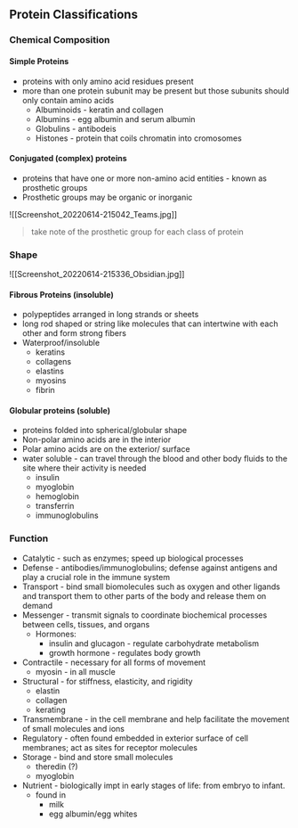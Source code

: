 ## Protein Classifications
### Chemical Composition
#### Simple Proteins
- proteins with only amino acid residues present
- more than one protein subunit may be present but those subunits should only contain amino acids
	- Albuminoids - keratin and collagen
	- Albumins - egg albumin and serum albumin
	- Globulins - antibodeis
	- Histones - protein that coils chromatin into cromosomes
#### Conjugated (complex) proteins
- proteins that have one or more non-amino acid entities - known as prosthetic groups
- Prosthetic groups may be organic or inorganic

![[Screenshot_20220614-215042_Teams.jpg]]

> take note of the prosthetic group for each class of protein

### Shape 
![[Screenshot_20220614-215336_Obsidian.jpg]]
#### Fibrous Proteins (insoluble)
- polypeptides arranged in long strands or sheets
- long rod shaped or string like molecules that can intertwine with each other and form strong fibers
- Waterproof/insoluble
	- keratins
	- collagens
	- elastins
	- myosins
	- fibrin
#### Globular proteins (soluble)
- proteins folded into spherical/globular shape
- Non-polar amino acids are in the interior
- Polar amino acids are on the exterior/ surface
- water soluble - can travel through the blood and other body fluids to the site where their activity is needed
	- insulin
	- myoglobin
	- hemoglobin
	- transferrin
	- immunoglobulins

### Function
- Catalytic - such as enzymes; speed up biological processes 
- Defense - antibodies/immunoglobulins; defense against antigens and play a crucial role in the immune system
- Transport - bind small biomolecules such as oxygen and other ligands and transport them to other parts of the body and release them on demand
- Messenger - transmit signals to coordinate biochemical processes between cells, tissues, and organs
	- Hormones: 
		- insulin and glucagon - regulate carbohydrate metabolism
		- growth hormone - regulates body growth
- Contractile - necessary for all forms of movement
	- myosin - in all muscle
- Structural - for stiffness, elasticity, and rigidity
	- elastin
	- collagen
	- kerating
- Transmembrane - in the cell membrane and help facilitate the movement of small molecules and ions
- Regulatory - often found embedded in exterior surface of cell membranes; act as sites for receptor molecules
- Storage - bind and store small molecules
	- theredin (?)
	- myoglobin
- Nutrient - biologically impt in early stages of life: from embryo to infant.
	- found in
		- milk
		- egg albumin/egg whites
